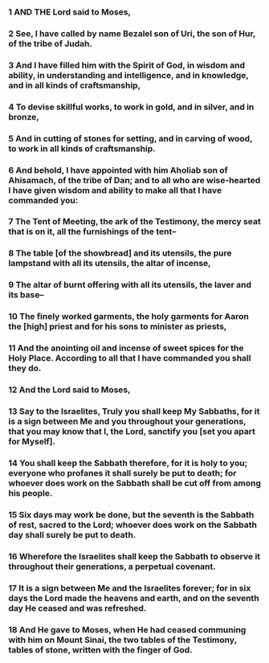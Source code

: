 ### 1 AND THE Lord said to Moses,

### 2 See, I have called by name Bezalel son of Uri, the son of Hur, of the tribe of Judah.

### 3 And I have filled him with the Spirit of God, in wisdom and ability, in understanding and intelligence, and in knowledge, and in all kinds of craftsmanship,

### 4 To devise skillful works, to work in gold, and in silver, and in bronze,

### 5 And in cutting of stones for setting, and in carving of wood, to work in all kinds of craftsmanship.

### 6 And behold, I have appointed with him Aholiab son of Ahisamach, of the tribe of Dan; and to all who are wise-hearted I have given wisdom and ability to make all that I have commanded you:

### 7 The Tent of Meeting, the ark of the Testimony, the mercy seat that is on it, all the furnishings of the tent–

### 8 The table [of the showbread] and its utensils, the pure lampstand with all its utensils, the altar of incense,

### 9 The altar of burnt offering with all its utensils, the laver and its base–

### 10 The finely worked garments, the holy garments for Aaron the [high] priest and for his sons to minister as priests,

### 11 And the anointing oil and incense of sweet spices for the Holy Place. According to all that I have commanded you shall they do.

### 12 And the Lord said to Moses,

### 13 Say to the Israelites, Truly you shall keep My Sabbaths, for it is a sign between Me and you throughout your generations, that you may know that I, the Lord, sanctify you [set you apart for Myself].

### 14 You shall keep the Sabbath therefore, for it is holy to you; everyone who profanes it shall surely be put to death; for whoever does work on the Sabbath shall be cut off from among his people.

### 15 Six days may work be done, but the seventh is the Sabbath of rest, sacred to the Lord; whoever does work on the Sabbath day shall surely be put to death.

### 16 Wherefore the Israelites shall keep the Sabbath to observe it throughout their generations, a perpetual covenant.

### 17 It is a sign between Me and the Israelites forever; for in six days the Lord made the heavens and earth, and on the seventh day He ceased and was refreshed.

### 18 And He gave to Moses, when He had ceased communing with him on Mount Sinai, the two tables of the Testimony, tables of stone, written with the finger of God.